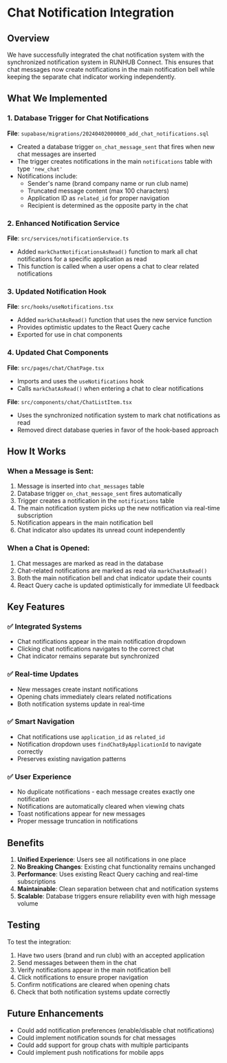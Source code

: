 # Chat Notification Integration

## Overview

We have successfully integrated the chat notification system with the synchronized notification system in RUNHUB Connect. This ensures that chat messages now create notifications in the main notification bell while keeping the separate chat indicator working independently.

## What We Implemented

### 1. Database Trigger for Chat Notifications

**File**: `supabase/migrations/20240402000000_add_chat_notifications.sql`

- Created a database trigger `on_chat_message_sent` that fires when new chat messages are inserted
- The trigger creates notifications in the main `notifications` table with type `'new_chat'`
- Notifications include:
  - Sender's name (brand company name or run club name)
  - Truncated message content (max 100 characters)
  - Application ID as `related_id` for proper navigation
  - Recipient is determined as the opposite party in the chat

### 2. Enhanced Notification Service

**File**: `src/services/notificationService.ts`

- Added `markChatNotificationsAsRead()` function to mark all chat notifications for a specific application as read
- This function is called when a user opens a chat to clear related notifications

### 3. Updated Notification Hook

**File**: `src/hooks/useNotifications.tsx`

- Added `markChatAsRead()` function that uses the new service function
- Provides optimistic updates to the React Query cache
- Exported for use in chat components

### 4. Updated Chat Components

**File**: `src/pages/chat/ChatPage.tsx`
- Imports and uses the `useNotifications` hook
- Calls `markChatAsRead()` when entering a chat to clear notifications

**File**: `src/components/chat/ChatListItem.tsx`
- Uses the synchronized notification system to mark chat notifications as read
- Removed direct database queries in favor of the hook-based approach

## How It Works

### When a Message is Sent:

1. Message is inserted into `chat_messages` table
2. Database trigger `on_chat_message_sent` fires automatically
3. Trigger creates a notification in the `notifications` table
4. The main notification system picks up the new notification via real-time subscription
5. Notification appears in the main notification bell
6. Chat indicator also updates its unread count independently

### When a Chat is Opened:

1. Chat messages are marked as read in the database
2. Chat-related notifications are marked as read via `markChatAsRead()`
3. Both the main notification bell and chat indicator update their counts
4. React Query cache is updated optimistically for immediate UI feedback

## Key Features

### ✅ Integrated Systems
- Chat notifications appear in the main notification dropdown
- Clicking chat notifications navigates to the correct chat
- Chat indicator remains separate but synchronized

### ✅ Real-time Updates
- New messages create instant notifications
- Opening chats immediately clears related notifications
- Both notification systems update in real-time

### ✅ Smart Navigation
- Chat notifications use `application_id` as `related_id`
- Notification dropdown uses `findChatByApplicationId` to navigate correctly
- Preserves existing navigation patterns

### ✅ User Experience
- No duplicate notifications - each message creates exactly one notification
- Notifications are automatically cleared when viewing chats
- Toast notifications appear for new messages
- Proper message truncation in notifications

## Benefits

1. **Unified Experience**: Users see all notifications in one place
2. **No Breaking Changes**: Existing chat functionality remains unchanged
3. **Performance**: Uses existing React Query caching and real-time subscriptions
4. **Maintainable**: Clean separation between chat and notification systems
5. **Scalable**: Database triggers ensure reliability even with high message volume

## Testing

To test the integration:

1. Have two users (brand and run club) with an accepted application
2. Send messages between them in the chat
3. Verify notifications appear in the main notification bell
4. Click notifications to ensure proper navigation
5. Confirm notifications are cleared when opening chats
6. Check that both notification systems update correctly

## Future Enhancements

- Could add notification preferences (enable/disable chat notifications)
- Could implement notification sounds for chat messages
- Could add support for group chats with multiple participants
- Could implement push notifications for mobile apps 